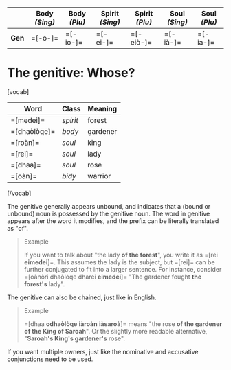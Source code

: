---
---
&nbsp; | **Body** _(Sing)_ | **Body** _(Plu)_ | **Spirit** _(Sing)_ | **Spirit** _(Plu)_ | **Soul** _(Sing)_ | **Soul** _(Plu)_
---------|--------------|-------------|-------------|------------|-------------|-----------
**Gen**  | =[-o-]=      | =[-io-]=    | =[-ei-]=    | =[-eiò-]=  | =[-ià-]=    | =[-ia-]=

# The genitive: Whose?
[vocab]

**Word**     | **Class** | **Meaning**
-------------|-----------|------------
=[medei]=    | _spirit_  | forest
=[dhaòlòqe]= | _body_    | gardener
=[roàn]=     | _soul_    | king
=[rei]=      | _soul_    | lady
=[dhaa]=     | _soul_    | rose
=[oàn]=      | _bidy_    | warrior

[/vocab]

The genitive generally appears unbound, and indicates that a (bound or unbound) noun is possessed by the genitive noun. The word in genitive appears after the word it modifies, and the prefix can be literally translated as "of".

> Example
>
> If you want to talk about "the lady **of the forest**", you write it as =[rei **eimedei**]=. This assumes the lady is the subject, but =[rei]= can be further conjugated to fit into a larger sentence. For instance, consider =[oànòri dhaòlòqe dharei **eimedei**]= "The gardener fought **the forest's** lady".

The genitive can also be chained, just like in English.

> Example
>
> =[dhaa **odhaòlòqe** **iàroàn** **iàsaroà**]= means "the rose **of the gardener of the King of Saroah**". Or the slightly more readable alternative, "**Saroah's King's gardener's** rose".

If you want multiple owners, just like the nominative and accusative conjunctions need to be used.
